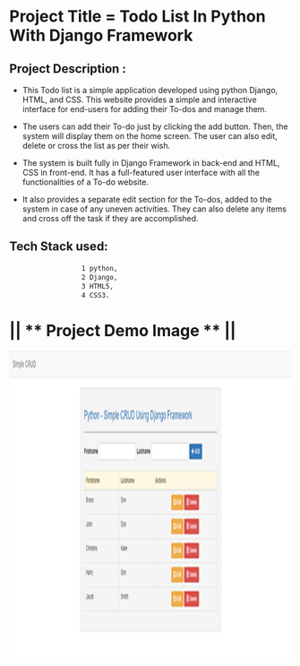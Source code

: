# Project Title = Todo List In Python With Django Framework

## Project Description :

- This Todo list is a simple application developed using python Django, HTML, and CSS. This website provides a simple and interactive interface for end-users for adding their To-dos and manage them.

-  The users can add their To-do just by clicking the add button. Then, the system will display them on the home screen. The user can also edit, delete or cross the list as per their wish.

- The system is built fully in Django Framework in back-end and HTML, CSS in front-end. It has a full-featured user interface with all the functionalities of a To-do website.

-  It also provides a separate edit section for the To-dos, added to the system in case of any uneven activities. They can also delete any items and cross off the task if they are accomplished.

## Tech Stack used:
                      1 python, 
                      2 Django, 
                      3 HTML5, 
                      4 CSS3.
                      
# || ** Project Demo Image ** ||  



<img src="https://github.com/pranita28Dane/CRUD-Django/blob/dev/crud%20django.png" width="900" height= "550">
